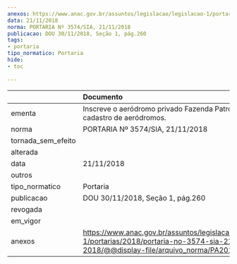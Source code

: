 ```yaml
---
anexos: https://www.anac.gov.br/assuntos/legislacao/legislacao-1/portarias/2018/portaria-no-3574-sia-21-11-2018/@@display-file/arquivo_norma/PA2018-3574.pdf
data: 21/11/2018
norma: PORTARIA Nº 3574/SIA, 21/11/2018
publicacao: DOU 30/11/2018, Seção 1, pág.260
tags:
- portaria
tipo_normatico: Portaria
hide: 
- toc 
 
---
```


|                    | Documento                                                                                                                                            |
|:-------------------|:-----------------------------------------------------------------------------------------------------------------------------------------------------|
| ementa             | Inscreve o aeródromo privado Fazenda Patrol (MA) no cadastro de aeródromos.                                                                          |
| norma              | PORTARIA Nº 3574/SIA, 21/11/2018                                                                                                                     |
| tornada_sem_efeito |                                                                                                                                                      |
| alterada           |                                                                                                                                                      |
| data               | 21/11/2018                                                                                                                                           |
| outros             |                                                                                                                                                      |
| tipo_normatico     | Portaria                                                                                                                                             |
| publicacao         | DOU 30/11/2018, Seção 1, pág.260                                                                                                                     |
| revogada           |                                                                                                                                                      |
| em_vigor           |                                                                                                                                                      |
| anexos             | https://www.anac.gov.br/assuntos/legislacao/legislacao-1/portarias/2018/portaria-no-3574-sia-21-11-2018/@@display-file/arquivo_norma/PA2018-3574.pdf |